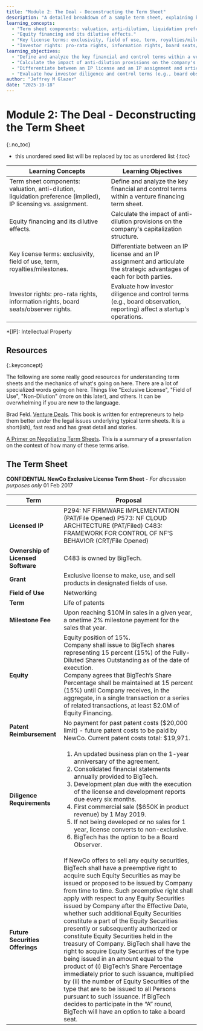 ```yaml
---
title: "Module 2: The Deal - Deconstructing the Term Sheet"
description: "A detailed breakdown of a sample term sheet, explaining key components like valuation, IP licensing, and investor rights."
learning_concepts:
  - "Term sheet components: valuation, anti-dilution, liquidation preference (implied), IP licensing vs. assignment."
  - "Equity financing and its dilutive effects."
  - "Key license terms: exclusivity, field of use, term, royalties/milestones."
  - "Investor rights: pro-rata rights, information rights, board seats/observer rights."
learning_objectives:
  - "Define and analyze the key financial and control terms within a venture financing term sheet."
  - "Calculate the impact of anti-dilution provisions on the company's capitalization structure."
  - "Differentiate between an IP license and an IP assignment and articulate the strategic advantages of each for both parties."
  - "Evaluate how investor diligence and control terms (e.g., board observation, reporting) affect a startup's operations."
author: "Jeffrey M Glazer"
date: "2025-10-18"
---
```

# Module 2: The Deal - Deconstructing the Term Sheet
{:.no_toc}

* this unordered seed list will be replaced by toc as unordered list
{:toc}

| Learning Concepts | Learning Objectives |
| ------ | -------- |
|Term sheet components: valuation, anti-dilution, liquidation preference (implied), IP licensing vs. assignment. | Define and analyze the key financial and control terms within a venture financing term sheet. |
| Equity financing and its dilutive effects. | Calculate the impact of anti-dilution provisions on the company's capitalization structure.|
| Key license terms: exclusivity, field of use, term, royalties/milestones. | Differentiate between an IP license and an IP assignment and articulate the strategic advantages of each for both parties.|
| Investor rights: pro-rata rights, information rights, board seats/observer rights. | Evaluate how investor diligence and control terms (e.g., board observation, reporting) affect a startup's operations.|

*[IP]: Intellectual Property

## Resources
{:.keyconcept}

The following are some really good resources for understanding term sheets and the mechanics of what's going on here. There are a lot of specialized words going on here. Things like "Exclusive License", "Field of Use", "Non-Dilution" (more on this later), and others. It can be overwhelming if you are new to the language.

Brad Feld. [Venture Deals](https://venturedeals.com/). This book is written for entrepreneurs to help them better under the legal issues underlying typical term sheets. It is a short(ish), fast read and has great detail and stories.

[A Primer on Negotiating Term Sheets](./02-Negotiating-term-sheets.md). This is a summary of a presentation on the context of how many of these terms arise.

## The Term Sheet

**CONFIDENTIAL**
**NewCo Exclusive License Term Sheet** - *For discussion purposes only*
01 Feb 2017

| Term | Proposal |
| --- | ---|
| **Licensed IP** | P294: NF FIRMWARE IMPLEMENTATION (PAT/File Opened)  P573: NF CLOUD ARCHITECTURE (PAT/Filed)  C483: FRAMEWORK FOR CONTROL OF NF'S BEHAVIOR (CRT/File Opened) |
| **Ownership of Licensed Software** | C483 is owned by BigTech.|
| **Grant** | Exclusive license to make, use, and sell products in designated fields of use.|
| **Field of Use** | Networking |
| **Term** | Life of patents |
| **Milestone Fee** | Upon reaching $10M in sales in a given year, a onetime 2% milestone payment for the sales that year. |
| **Equity** | Equity position of 15%.<br>Company shall issue to BigTech shares representing 15 percent (15%) of the Fully-Diluted Shares Outstanding as of the date of execution.<br>Company agrees that BigTech’s Share Percentage shall be maintained at 15 percent (15%) until Company receives, in the aggregate, in a single transaction or a series of related transactions, at least $2.0M of Equity Financing. |
| **Patent Reimbursement** | No payment for past patent costs ($20,000 limit) - future patent costs to be paid by NewCo. Current patent costs total: $19,971. |
| **Diligence Requirements** |  <ol><li>An updated business plan on the 1-year anniversary of the agreement.</li><li>Consolidated financial statements annually provided to BigTech.</li><li>Development plan due with the execution of the license and development reports due every six months.</li><li>First commercial sale ($650K in product revenue) by 1 May 2019.</li><li>If not being developed or no sales for 1 year, license converts to non-exclusive.</li><li>BigTech has the option to be a Board Observer.</li></ol>|
| **Future Securities Offerings** | If NewCo offers to sell any equity securities, BigTech shall have a preemptive right to acquire such Equity Securities as may be issued or proposed to be issued by Company from time to time. Such preemptive right shall apply with respect to any Equity Securities issued by Company after the Effective Date, whether such additional Equity Securities constitute a part of the Equity Securities presently or subsequently authorized or constitute Equity Securities held in the treasury of Company. BigTech shall have the right to acquire Equity Securities of the type being issued in an amount equal to the product of (i) BigTech’s Share Percentage immediately prior to such issuance, multiplied by (ii) the number of Equity Securities of the type that are to be issued to all Persons pursuant to such issuance. If BigTech decides to participate in the “A” round, BigTech will have an option to take a board seat. |